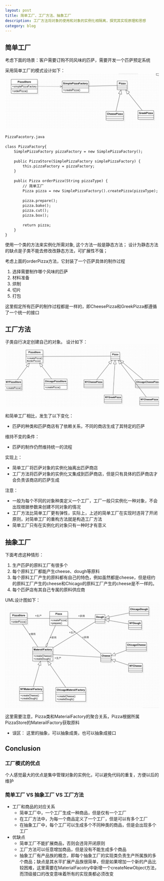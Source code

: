 ```yaml
---
layout: post
title: 简单工厂、工厂方法、抽象工厂
description: 工厂方法将对象的使用和对象的实例化相隔离，探究其实现原理和思想
category: blog
---
```


## 简单工厂

考虑下面的场景：客户需要订购不同风味的匹萨，需要开发一个匹萨预定系统

采用简单工厂的模式设计如下：
![Simple Factory](/images/design_pattern/simple_factory.png)

```
PizzaFacotory.java

class PizzaFactory{
    SimplePizzaFactory pizzaFactory = new SimplePizzaFactory();

    public PizzaStore(SimplePizzaFactory simplePizzaFactory) {
        this.pizzaFactory = pizzaFactory;
    }

    public Pizza orderPizza(String pizzaType) {
        // 简单工厂
        Pizza pizza = new SimplePizzaFactory().createPizza(pizzaType);

        pizza.prepare();
        pizza.bake();
        pizza.cut();
        pizza.box();

        return pizza;
    }
}
```

使用一个类的方法来实例化所需对象, 这个方法一般是静态方法；
设计为静态方法的缺点是子类不能去修改改静态方法，可扩展性不强；

考虑上面的orderPizza方法，它封装了一个匹萨具体的制作过程

1. 选择需要制作哪个风味的匹萨
2. 材料准备
3. 烘制
4. 切片
5. 打包

这里假定所有匹萨的制作过程都是一样的，即CheesePizza和GreekPizza都遵循了一个统一的接口

## 工厂方法

子类自行决定创建自己的对象。
设计如下：
![Simple Factory](/images/design_pattern/factory_method.png)

和简单工厂相比，发生了以下变化：

* 匹萨的种类和匹萨商店有了依赖关系，不同的商店生成了其特定的匹萨

维持不变的条件：

* 匹萨的制作仍然维持统一的流程

实现上：

* 简单工厂将匹萨对象的实例化抽离出匹萨商店
* 工厂方法将匹萨对象的实例化又集成到匹萨商店，但是只有具体的匹萨商店才会负责该商店的匹萨生成

注意：

* 一般为每个不同的对象种类定义一个工厂，工厂一般只实例化一种对象，不会出现根据参数来创建不同对象的情况
* 工厂方法比简单工厂更有弹性，实际上，上述的简单工厂在实现时违背了开闭原则，对简单工厂的重构方法就是构造工厂方法
* 简单工厂只有在实例化的对象只有一种时才有意义

## 抽象工厂

下面考虑这种情形：

1. 生产匹萨的原料工厂有很多个
2. 每个原料工厂都能产生cheese、dough等原料
3. 每个原料工厂产生的原料都有自己的特色，例如虽然都是cheese，但是纽约的原料工厂产生的cheese和Chicago的原料工厂产生的cheese是不一样的。
4. 每个匹萨店有其自己专属的原料供应商

UML设计图如下：
![Simple Design](/images/design_pattern/abstract_factory.png)

这里需要注意，Pizza类和MaterialFactory的聚合关系，Pizza根据所属PizzaStore的MaterailFactory获取原料

* 误区：
这里的抽象，可以抽象成类，也可以抽象成接口

## Conclusion

### 工厂模式的优点

个人感觉最大的优点是集中管理对象的实例化，可以避免代码的重复，方便以后的维护

### 简单工厂 VS 抽象工厂 VS 工厂方法

* 工厂和商品的对应关系
  * 简单工厂中，一个工厂生成一种商品，但是仅有一个工厂
  * 在工厂方法中，为每一个商品定义了一个工厂，但是可以有多个工厂
  * 在抽象工厂中，每个工厂可以生成多个不同种类的商品，但是会出现多个工厂
* 优缺点
  * 简单工厂不能扩展商品，否则会违背开闭原则
  * 工厂方法可以任意增加商品，但是没有不能生成多个商品
  * 抽象工厂有产品族的概念，即每个抽象工厂的实现类负责生产所属族的多个商品；缺点是其水平扩展产品族很简单，但是如果增加一个新的产品比较困难，这里需要在MaterialFacotry中新增一个createNewObject方法，而顶级接口的改变意味着所有的实现类都必须改变


